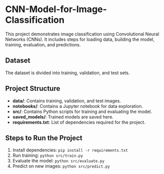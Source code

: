 # CNN-Model-for-Image-Classification


This project demonstrates image classification using Convolutional Neural Networks (CNNs). It includes steps for loading data, building the model, training, evaluation, and predictions.

## Dataset
The dataset is divided into training, validation, and test sets.

## Project Structure
- **data/**: Contains training, validation, and test images.
- **notebooks/**: Contains a Jupyter notebook for data exploration.
- **src/**: Contains Python scripts for training and evaluating the model.
- **saved_models/**: Trained models are saved here.
- **requirements.txt**: List of dependencies required for the project.

## Steps to Run the Project
1. Install dependencies: `pip install -r requirements.txt`
2. Run training: `python src/train.py`
3. Evaluate the model: `python src/evaluate.py`
4. Predict on new images: `python src/predict.py`
